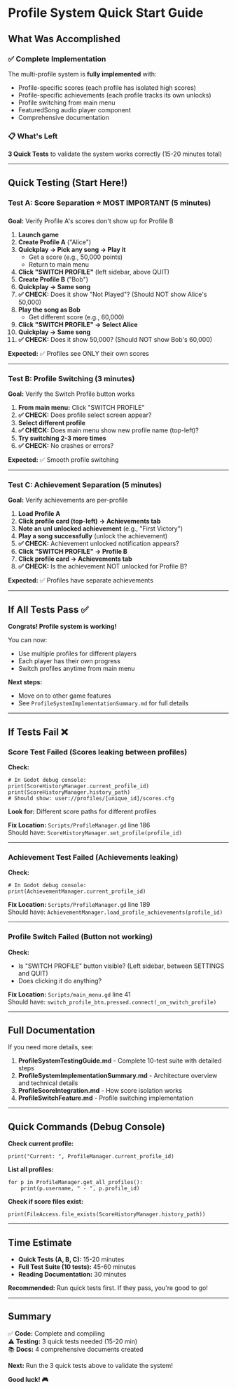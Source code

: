 # Profile System Quick Start Guide

## What Was Accomplished

### ✅ Complete Implementation
The multi-profile system is **fully implemented** with:
- Profile-specific scores (each profile has isolated high scores)
- Profile-specific achievements (each profile tracks its own unlocks)
- Profile switching from main menu
- FeaturedSong audio player component
- Comprehensive documentation

### 📋 What's Left
**3 Quick Tests** to validate the system works correctly (15-20 minutes total)

---

## Quick Testing (Start Here!)

### Test A: Score Separation ⭐ MOST IMPORTANT (5 minutes)

**Goal:** Verify Profile A's scores don't show up for Profile B

1. **Launch game**
2. **Create Profile A** ("Alice")
3. **Quickplay → Pick any song → Play it**
   - Get a score (e.g., 50,000 points)
   - Return to main menu
4. **Click "SWITCH PROFILE"** (left sidebar, above QUIT)
5. **Create Profile B** ("Bob")
6. **Quickplay → Same song**
7. **✅ CHECK:** Does it show "Not Played"? (Should NOT show Alice's 50,000)
8. **Play the song as Bob**
   - Get different score (e.g., 60,000)
9. **Click "SWITCH PROFILE" → Select Alice**
10. **Quickplay → Same song**
11. **✅ CHECK:** Does it show 50,000? (Should NOT show Bob's 60,000)

**Expected:** ✅ Profiles see ONLY their own scores

---

### Test B: Profile Switching (3 minutes)

**Goal:** Verify the Switch Profile button works

1. **From main menu:** Click "SWITCH PROFILE"
2. **✅ CHECK:** Does profile select screen appear?
3. **Select different profile**
4. **✅ CHECK:** Does main menu show new profile name (top-left)?
5. **Try switching 2-3 more times**
6. **✅ CHECK:** No crashes or errors?

**Expected:** ✅ Smooth profile switching

---

### Test C: Achievement Separation (5 minutes)

**Goal:** Verify achievements are per-profile

1. **Load Profile A**
2. **Click profile card (top-left) → Achievements tab**
3. **Note an unl unlocked achievement** (e.g., "First Victory")
4. **Play a song successfully** (unlock the achievement)
5. **✅ CHECK:** Achievement unlocked notification appears?
6. **Click "SWITCH PROFILE" → Profile B**
7. **Click profile card → Achievements tab**
8. **✅ CHECK:** Is the achievement NOT unlocked for Profile B?

**Expected:** ✅ Profiles have separate achievements

---

## If All Tests Pass ✅

**Congrats! Profile system is working!**

You can now:
- Use multiple profiles for different players
- Each player has their own progress
- Switch profiles anytime from main menu

**Next steps:**
- Move on to other game features
- See `ProfileSystemImplementationSummary.md` for full details

---

## If Tests Fail ❌

### Score Test Failed (Scores leaking between profiles)

**Check:**
```gdscript
# In Godot debug console:
print(ScoreHistoryManager.current_profile_id)
print(ScoreHistoryManager.history_path)
# Should show: user://profiles/[unique_id]/scores.cfg
```

**Look for:** Different score paths for different profiles

**Fix Location:** `Scripts/ProfileManager.gd` line 186  
Should have: `ScoreHistoryManager.set_profile(profile_id)`

---

### Achievement Test Failed (Achievements leaking)

**Check:**
```gdscript
# In Godot debug console:
print(AchievementManager.current_profile_id)
```

**Fix Location:** `Scripts/ProfileManager.gd` line 189  
Should have: `AchievementManager.load_profile_achievements(profile_id)`

---

### Profile Switch Failed (Button not working)

**Check:**
- Is "SWITCH PROFILE" button visible? (Left sidebar, between SETTINGS and QUIT)
- Does clicking it do anything?

**Fix Location:** `Scripts/main_menu.gd` line 41  
Should have: `switch_profile_btn.pressed.connect(_on_switch_profile)`

---

## Full Documentation

If you need more details, see:

1. **ProfileSystemTestingGuide.md** - Complete 10-test suite with detailed steps
2. **ProfileSystemImplementationSummary.md** - Architecture overview and technical details
3. **ProfileScoreIntegration.md** - How score isolation works
4. **ProfileSwitchFeature.md** - Profile switching implementation

---

## Quick Commands (Debug Console)

**Check current profile:**
```gdscript
print("Current: ", ProfileManager.current_profile_id)
```

**List all profiles:**
```gdscript
for p in ProfileManager.get_all_profiles():
    print(p.username, " - ", p.profile_id)
```

**Check if score files exist:**
```gdscript
print(FileAccess.file_exists(ScoreHistoryManager.history_path))
```

---

## Time Estimate

- **Quick Tests (A, B, C):** 15-20 minutes
- **Full Test Suite (10 tests):** 45-60 minutes
- **Reading Documentation:** 30 minutes

**Recommended:** Run quick tests first. If they pass, you're good to go!

---

## Summary

✅ **Code:** Complete and compiling  
⚠️ **Testing:** 3 quick tests needed (15-20 min)  
📚 **Docs:** 4 comprehensive documents created  

**Next:** Run the 3 quick tests above to validate the system!

**Good luck! 🎮**
